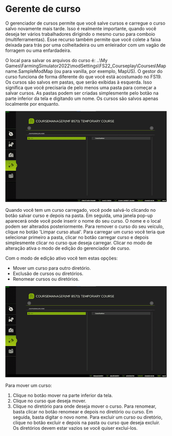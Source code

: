 # Gerente de curso


O gerenciador de cursos permite que você salve cursos e carregue o curso salvo novamente mais tarde.
Isso é realmente importante, quando você deseja ter vários trabalhadores dirigindo o mesmo curso para comboio (multiferramentas).
Esse recurso também permite que você colete a faixa deixada para trás por uma colheitadeira ou um enleirador com um vagão de forragem ou uma enfardadeira.

O local para salvar os arquivos do curso é: ..\My Games\FarmingSimulator2022\modSettings\FS22_Courseplay\Courses\Mapname.SampleModMap (ou para vanilla, por exemplo, MapUS).
O gestor do curso funciona de forma diferente do que você está acostumado no FS19.
Os cursos são salvos em pastas, que serão exibidas à esquerda. Isso significa que você precisaria de pelo menos uma pasta para começar a salvar cursos.
As pastas podem ser criadas simplesmente pelo botão na parte inferior da tela e digitando um nome.
Os cursos são salvos apenas localmente por enquanto.


![Image](https://raw.githubusercontent.com/Jan2903/CourseplayHelp/refs/heads/main/translation_data/managerbasehelp_0_0_765_430.png)


Quando você tem um curso carregado, você pode salvá-lo clicando no botão salvar curso e depois na pasta. Em seguida, uma janela pop-up aparecerá onde você pode inserir o nome do seu curso.
O nome e o local podem ser alterados posteriormente.
Para remover o curso do seu veículo, clique no botão 'Limpar curso atual'.
Para carregar um curso você teria que selecionar primeiro a pasta, clicar no botão carregar curso e depois simplesmente clicar no curso que deseja carregar.
Clicar no modo de alteração ativa o modo de edição do gerenciador de curso.



Com o modo de edição ativo você tem estas opções:
- Mover um curso para outro diretório.
- Exclusão de cursos ou diretórios.
- Renomear cursos ou diretórios.


![Image](https://raw.githubusercontent.com/Jan2903/CourseplayHelp/refs/heads/main/translation_data/manageredithelp_0_0_765_430.png)


Para mover um curso:
   1) Clique no botão mover na parte inferior da tela.
   2) Clique no curso que deseja mover.
   3) Clique no diretório para onde deseja mover o curso.
Para renomear, basta clicar no botão renomear e depois no diretório ou curso. Em seguida, basta digitar o novo nome.
Para excluir um curso ou diretório, clique no botão excluir e depois na pasta ou curso que deseja excluir.
Os diretórios devem estar vazios se você quiser excluí-los.


